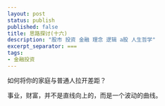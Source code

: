 ```yaml
---
layout: post
status: publish
published: false
title: 思路探讨(十六)
description: "股市 投资 金融 理念 逻辑 a股 人生哲学"
excerpt_separator: ===
tags:
- 金融投资
---
```







如何将你的家庭与普通人拉开差距？

事业，财富，并不是直线向上的，而是一个波动的曲线。
